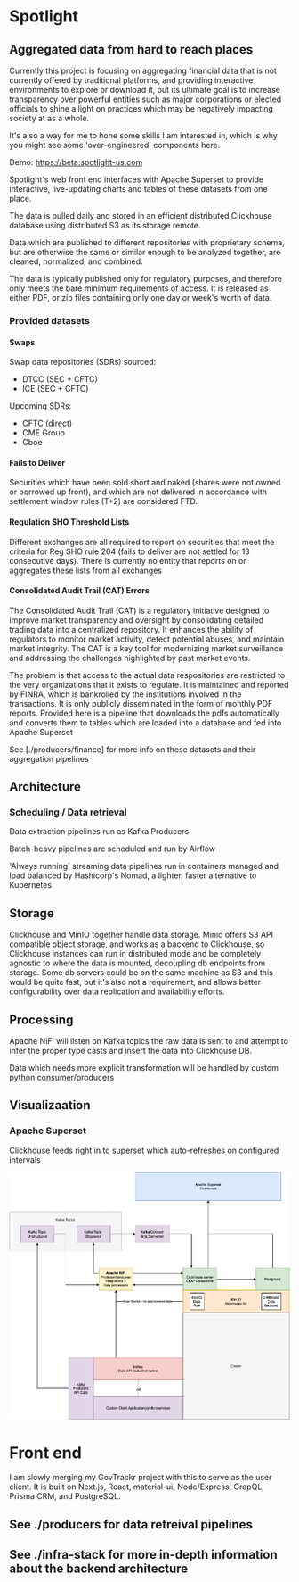 # Spotlight 
## Aggregated data from hard to reach places

Currently this project is focusing on aggregating financial data that is not currently offered by traditional platforms, and providing interactive environments to explore or download it, but its ultimate goal is to increase transparency over powerful entities such as major corporations or elected officials to shine a light on practices which may be negatively impacting society at as a whole.

It's also a way for me to hone some skills I am interested in, which is why you might see some 'over-engineered' components here. 

Demo: https://beta.spotlight-us.com


Spotlight's web front end interfaces with Apache Superset to provide interactive, live-updating charts and tables of these datasets from one place. 

The data is pulled daily and stored in an efficient distributed Clickhouse database using distributed S3 as its storage remote. 

Data which are published to different repositories with proprietary schema, but are otherwise the same or similar enough to be analyzed together, are cleaned, normalized, and combined. 


The data is typically published only for regulatory purposes, and therefore only meets the bare minimum requirements of access. It is released as either PDF, or zip files containing only one day or week's worth of data. 



### Provided datasets 
#### Swaps
Swap data repositories (SDRs) sourced: 
- DTCC (SEC + CFTC)
- ICE (SEC + CFTC) 

Upcoming SDRs:
- CFTC (direct)
- CME Group
- Cboe

#### Fails to Deliver
Securities which have been sold short and naked (shares were not owned or borrowed up front), and which are not delivered in accordance with settlement window rules (T+2) are considered FTD.

#### Regulation SHO Threshold Lists
Different exchanges are all required to report on securities that meet the criteria for Reg SHO rule 204 (fails to deliver are not settled for 13 consecutive days). There is currently no entity that reports on or aggregates these lists from all exchanges

#### Consolidated Audit Trail (CAT) Errors
The Consolidated Audit Trail (CAT) is a regulatory initiative designed to improve market transparency and oversight by consolidating detailed trading data into a centralized repository. It enhances the ability of regulators to monitor market activity, detect potential abuses, and maintain market integrity. The CAT is a key tool for modernizing market surveillance and addressing the challenges highlighted by past market events.

The problem is that access to the actual data respositories are restricted to the very organizations that it exists to regulate. It is maintained and reported by FINRA, which is bankrolled by the institutions involved in the transactions. It is only publicly disseminated in the form of monthly PDF reports. Provided here is a pipeline that downloads the pdfs automatically and converts them to tables which are loaded into a database and fed into Apache Superset



See [./producers/finance] for more info on these datasets and their aggregation pipelines



## Architecture
### Scheduling / Data retrieval
Data extraction pipelines run as Kafka Producers

Batch-heavy pipelines are scheduled and run by Airflow

'Always running' streaming data pipelines run in containers managed and load balanced by Hashicorp's Nomad, a lighter, faster alternative to Kubernetes

## Storage
Clickhouse and MinIO together handle data storage. Minio offers S3 API compatible object storage, and works as a backend to Clickhouse, so Clickhouse instances can run in distributed mode and be completely agnostic to where the data is mounted, decoupling db endpoints from storage. Some db servers could be on the same machine as S3 and this would be quite fast, but it's also not a requirement, and allows better configurability over data replication and availability efforts. 

## Processing
Apache NiFi will listen on Kafka topics the raw data is sent to and attempt to infer the proper type casts and insert the data into Clickhouse DB.

Data which needs more explicit transformation will be handled by custom python consumer/producers


## Visualizaation
### Apache Superset
Clickhouse feeds right in to superset which auto-refreshes on configured intervals

![Diagram](./architecture.png)


# Front end

I am slowly merging my GovTrackr project with this to serve as the user client. It is built on Next.js, React, material-ui, Node/Express, GrapQL, Prisma CRM, and PostgreSQL. 

## See ./producers for data retreival pipelines

## See ./infra-stack for more in-depth information about the backend architecture
